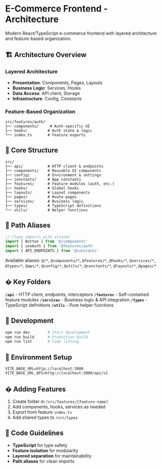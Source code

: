 # E-Commerce Frontend - Architecture

Modern React/TypeScript e-commerce frontend with layered architecture and feature-based organization.

## 🏗️ Architecture Overview

### **Layered Architecture**

- **Presentation**: Components, Pages, Layouts
- **Business Logic**: Services, Hooks
- **Data Access**: API client, Storage
- **Infrastructure**: Config, Constants

### **Feature-Based Organization**

```
src/features/auth/
├── components/     # Auth-specific UI
├── hooks/         # Auth state & logic
└── index.ts       # Feature exports
```

## 📁 Core Structure

```
src/
├── api/           # HTTP client & endpoints
├── components/    # Reusable UI components
├── config/        # Environment & settings
├── constants/     # App constants
├── features/      # Feature modules (auth, etc.)
├── hooks/         # Global hooks
├── layouts/       # Layout components
├── pages/         # Route pages
├── services/      # Business logic
├── types/         # TypeScript definitions
└── utils/         # Helper functions
```

## 🔧 Path Aliases

```typescript
// Clean imports with aliases
import { Button } from '@/components'
import { useAuth } from '@features/auth'
import { API_ENDPOINTS } from '@constants'
```

Available aliases: `@/*`, `@components/*`, `@features/*`, `@hooks/*`, `@services/*`, `@types/*`, `@api/*`, `@config/*`, `@utils/*`, `@constants/*`, `@layouts/*`, `@pages/*`

## � Key Folders

**`/api`** - HTTP client, endpoints, interceptors
**`/features`** - Self-contained feature modules
**`/services`** - Business logic & API integration
**`/types`** - TypeScript definitions
**`/utils`** - Pure helper functions

## 🚀 Development

```bash
npm run dev        # Start development
npm run build      # Production build
npm run lint       # Code linting
```

## 🔐 Environment Setup

```env
VITE_BASE_URL=http://localhost:3000
VITE_BASE_URL_API=http://localhost:3000/api/v1
```

## � Adding Features

1. Create folder in `/src/features/[feature-name]`
2. Add components, hooks, services as needed
3. Export from feature `index.ts`
4. Add shared types to `/src/types`

## 🎯 Code Guidelines

- **TypeScript** for type safety
- **Feature isolation** for modularity
- **Layered separation** for maintainability
- **Path aliases** for clean imports
